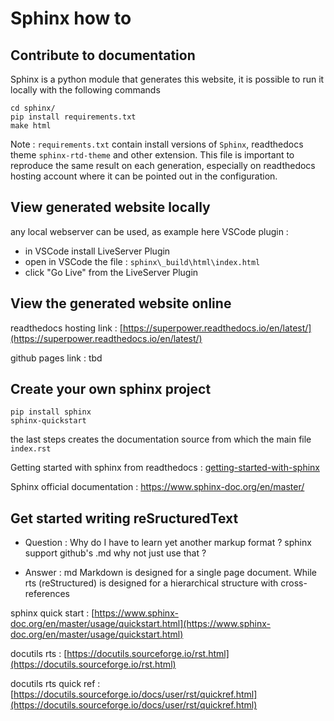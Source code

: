 Sphinx how to
=============


## Contribute to documentation
Sphinx is a python module that generates this website, it is possible to run it locally with the following commands

    cd sphinx/
    pip install requirements.txt
    make html

Note : `requirements.txt` contain install versions of `Sphinx`, readthedocs theme `sphinx-rtd-theme` and other extension.
This file is important to reproduce the same result on each generation, especially on readthedocs hosting account where it can be pointed out in the configuration.

## View generated website locally
any local webserver can be used, as example here VSCode plugin :

* in VSCode install LiveServer Plugin
* open in VSCode the file : `sphinx\_build\html\index.html`
* click "Go Live" from the LiveServer Plugin

## View the generated website online

readthedocs hosting link : [https://superpower.readthedocs.io/en/latest/](https://superpower.readthedocs.io/en/latest/)

github pages link : tbd

## Create your own sphinx project

    pip install sphinx
    sphinx-quickstart

the last steps creates the documentation source from which the main file `index.rst`

Getting started with sphinx from readthedocs : [getting-started-with-sphinx](https://docs.readthedocs.io/en/stable/intro/getting-started-with-sphinx.html)

Sphinx official documentation : https://www.sphinx-doc.org/en/master/

## Get started writing reSructuredText
* Question : Why do I have to learn yet another markup format ? sphinx support github's .md why not just use that ?

* Answer : md Markdown is designed for a single page document. While rts (reStructured) is designed for a hierarchical structure with cross-references

sphinx quick start : [https://www.sphinx-doc.org/en/master/usage/quickstart.html](https://www.sphinx-doc.org/en/master/usage/quickstart.html)

docutils rts : [https://docutils.sourceforge.io/rst.html](https://docutils.sourceforge.io/rst.html)

docutils rts quick ref : [https://docutils.sourceforge.io/docs/user/rst/quickref.html](https://docutils.sourceforge.io/docs/user/rst/quickref.html)
